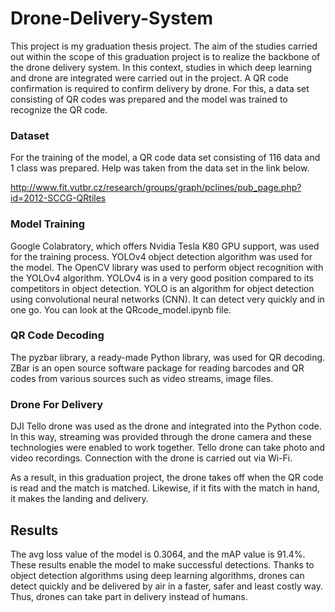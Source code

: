 # Drone-Delivery-System
This project is my graduation thesis project. The aim of the studies carried out within the scope of this graduation project is to realize the backbone of the drone delivery system. In this context, studies in which deep learning and drone are integrated were carried out in the project. A QR code confirmation is required to confirm delivery by drone. For this, a data set consisting of QR codes was prepared and the model was trained to recognize the QR code.  
### Dataset
For the training of the model, a QR code data set consisting of 116 data and 1 class was prepared. Help was taken from the data set in the link below.

http://www.fit.vutbr.cz/research/groups/graph/pclines/pub_page.php?id=2012-SCCG-QRtiles

### Model Training

Google Colabratory, which offers Nvidia Tesla K80 GPU support, was used for the training process. YOLOv4 object detection algorithm was used for the model. The OpenCV library was used to perform object recognition with the YOLOv4 algorithm. YOLOv4 is in a very good position compared to its competitors in object detection. YOLO is an algorithm for object detection using convolutional neural networks (CNN). It can detect very quickly and in one go.
You can look at the QRcode_model.ipynb file.

### QR Code Decoding

The pyzbar library, a ready-made Python library, was used for QR decoding. ZBar is an open source software package for reading barcodes and QR codes from various sources such as video streams, image files.

### Drone For Delivery

DJI Tello drone was used as the drone and integrated into the Python code. In this way, streaming was provided through the drone camera and these technologies were enabled to work together. Tello drone can take photo and video recordings. Connection with the drone is carried out via Wi-Fi.

As a result, in this graduation project, the drone takes off when the QR code is read and the match is matched. Likewise, if it fits with the match in hand, it makes the landing and delivery. 

## Results
The avg loss value of the model is 0.3064, and the mAP value is 91.4%. These results enable the model to make successful detections. Thanks to object detection algorithms using deep learning algorithms, drones can detect quickly and be delivered by air in a faster, safer and least costly way. Thus, drones can take part in delivery instead of humans.
